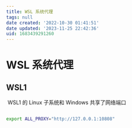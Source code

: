 ```yaml
---
title: WSL 系统代理
tags: null
date created: '2022-10-30 01:41:51'
date updated: '2023-11-25 22:42:36'
uid: 1683439291260
---
```


# WSL 系统代理

## WSL1

 WSL1 的 Linux 子系统和 Windows 共享了网络端口

```sh

export ALL_PROXY="http://127.0.0.1:10808"

```
